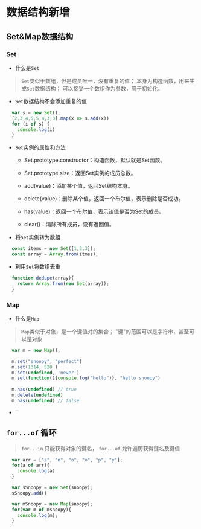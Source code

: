# 数据结构新增

## Set&Map数据结构

### Set
- 什么是`Set`

> `Set`类似于数组，但是成员唯一，没有重复的值；
> 本身为构造函数，用来生成`Set`数据结构；
> 可以接受一个数组作为参数，用于初始化。

- `Set`数据结构不会添加重复的值

```js
  var s = new Set();
  [2,3,4,5,5,4,3,3].map(x => s.add(x))
  for (i of s) {
    console.log(i)
  }
```


- `Set`实例的属性和方法

   - Set.prototype.constructor：构造函数，默认就是Set函数。
   - Set.prototype.size：返回Set实例的成员总数。

   - add(value)：添加某个值，返回Set结构本身。
   - delete(value)：删除某个值，返回一个布尔值，表示删除是否成功。
   - has(value)：返回一个布尔值，表示该值是否为Set的成员。
   - clear()：清除所有成员，没有返回值。

- 将`Set`实例转为数组

```js
  const items = new Set([1,2,3]);
  const array = Array.from(itmes);
```

- 利用`Set`将数组去重

```js
  function dedupe(array){
    return Array.from(new Set(array));
  }
```

### Map

- 什么是`Map`

> `Map`类似于对象，是一个键值对的集合；
> "键"的范围可以是字符串，甚至可以是对象

```js
  var m = new Map();

  m.set("snoopy", "perfect")
  m.set(1314, 520 )
  m.set(undefined, 'never')
  m.set(function(){console.log("hello")}, "hello snoopy")
  
  m.has(undefined) // true
  m.delete(undefined) 
  m.has(undefined) // false
```

- ``

## `for...of` 循环

> `for...in` 只能获得对象的键名， `for...of` 允许遍历获得键名及键值

```js
  var arr = ["s", "n", "o", "o", "p", "y"];
  for(a of arr){
    console.log(a)
  }

  var sSnoopy = new Set(snoopy);
  sSnoopy.add()

  var mSnoopy = new Map(snoopy);
  for(var m of msnoopy){
    console.log(m);
  }
  

```
